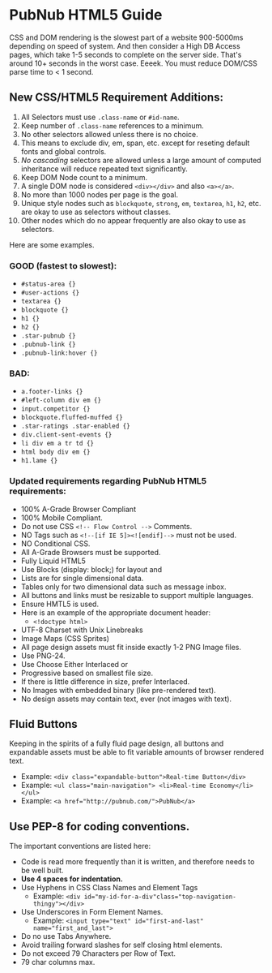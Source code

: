 # PubNub HTML5 Guide

CSS and DOM rendering is the slowest part of a website 900-5000ms depending on speed of system.
And then consider a High DB Access pages,
which take 1-5 seconds to complete on the server side.
That's around 10+ seconds in the worst case.  Eeeek.
You must reduce DOM/CSS parse time to < 1 second.

## New CSS/HTML5 Requirement Additions:

 1. All Selectors must use `.class-name` or `#id-name`.
 2. Keep number of `.class-name` references to a minimum.
 3. No other selectors allowed unless there is no choice.
 4. This means to exclude div, em, span, etc. except
    for reseting default fonts and global controls.
 5. *No cascading* selectors are allowed unless a large amount
    of computed inheritance will reduce repeated text significantly.
 6. Keep DOM Node count to a minimum.
 7. A single DOM node is considered `<div></div>` and also `<a></a>`.
 8. No more than 1000 nodes per page is the goal.
 9. Unique style nodes such as `blockquote`, `strong`, `em`, `textarea`,
    `h1`, `h2`, etc. are okay to use as selectors without classes.
 10. Other nodes which do no appear frequently
    are also okay to use as selectors.

Here are some examples.

### GOOD (fastest to slowest):

 - `#status-area {}`
 - `#user-actions {}`
 - `textarea {}`
 - `blockquote {}`
 - `h1 {}`
 - `h2 {}`
 - `.star-pubnub {}`
 - `.pubnub-link {}`
 - `.pubnub-link:hover {}`

### BAD:

 - `a.footer-links {}`
 - `#left-column div em {}`
 - `input.competitor {}`
 - `blockquote.fluffed-muffed {}`
 - `.star-ratings .star-enabled {}`
 - `div.client-sent-events {}`
 - `li div em a tr td {}`
 - `html body div em {}`
 - `h1.lame {}`

### Updated requirements regarding PubNub HTML5 requirements:

 - 100% A-Grade Browser Compliant
 - 100% Mobile Compliant.
 - Do not use CSS `<!-- Flow Control -->` Comments.
 - NO Tags such as `<!--[if IE 5]><![endif]-->` must not be used.
 - NO Conditional CSS.
 - All A-Grade Browsers must be supported.
 - Fully Liquid HTML5
 - Use Blocks (display: block;) for layout and
 - Lists are for single dimensional data.
 - Tables only for two dimensional data such as message inbox.
 - All buttons and links must be resizable to support multiple languages.
 - Ensure HMTL5 is used.
 - Here is an example of the appropriate document header:
     - `<!doctype html>`
 - UTF-8 Charset with Unix Linebreaks
 - Image Maps (CSS Sprites)
 - All page design assets must fit inside exactly 1-2 PNG Image files.
 - Use PNG-24.
 - Use Choose Either Interlaced or
 - Progressive based on smallest file size.
 - If there is little difference in size, prefer Interlaced.
 - No Images with embedded binary (like pre-rendered text).
 - No design assets may contain text, ever (not images with text).

## Fluid Buttons

Keeping in the spirits of a fully fluid page design,
all buttons and expandable assets must be able
to fit variable amounts of browser rendered text.

 - Example:  `<div class="expandable-button">Real-time Button</div>`
 - Example: `<ul class="main-navigation"> <li>Real-time Economy</li> </ul>`
 - Example: `<a href="http://pubnub.com/">PubNub</a>`

## Use PEP-8 for coding conventions.

The important conventions are listed here:

 - Code is read more frequently than it is written,
   and therefore needs to be well built.
 - **Use 4 spaces for indentation.**
 - Use Hyphens in CSS Class Names and Element Tags
     - Example: `<div id="my-id-for-a-div"class="top-navigation-thingy"></div>`
 - Use Underscores in Form Element Names.
     - Example: `<input type="text" id="first-and-last" name="first_and_last">`
 - Do no use Tabs Anywhere.
 - Avoid trailing forward slashes for self closing html elements.
 - Do not exceed 79 Characters per Row of Text.
 - 79 char columns max.
